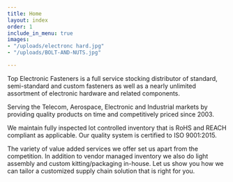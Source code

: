```yaml
---
title: Home
layout: index
order: 1
include_in_menu: true
images:
- "/uploads/electronc hard.jpg"
- "/uploads/BOLT-AND-NUTS.jpg"

---
```

Top Electronic Fasteners is a full service stocking distributor of standard, semi-standard and custom fasteners as well as a nearly unlimited assortment of electronic hardware and related components.

Serving the Telecom, Aerospace, Electronic and Industrial markets by providing quality products on time and competitively priced since 2003.

We maintain fully inspected lot controlled inventory that is RoHS and REACH compliant as applicable. Our quality system is certified to ISO 9001:2015.

The variety of value added services we offer set us apart from the competition. In addition to vendor managed inventory we also do light assembly and custom kitting/packaging in-house. Let us show you how we can tailor a customized supply chain solution that is right for you.